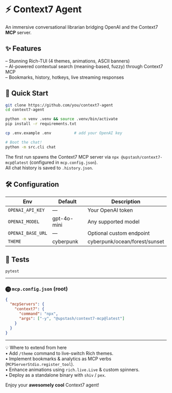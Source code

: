 # ⚡ Context7 Agent

An immersive conversational librarian bridging OpenAI and the Context7 **MCP** server.

## ✨ Features
– Stunning Rich-TUI (4 themes, animations, ASCII banners)  
– AI-powered contextual search (meaning-based, fuzzy) through Context7 MCP  
– Bookmarks, history, hotkeys, live streaming responses  

## 🚀 Quick Start

```bash
git clone https://github.com/you/context7-agent
cd context7-agent

python -m venv .venv && source .venv/bin/activate
pip install -r requirements.txt

cp .env.example .env          # add your OpenAI key

# Boot the chat!
python -m src.cli chat
```

The first run spawns the Context7 MCP server via `npx @upstash/context7-mcp@latest` (configured in `mcp.config.json`).  
All chat history is saved to `.history.json`.

## 🛠️ Configuration

Env | Default | Description
----|---------|------------
`OPENAI_API_KEY` | — | Your OpenAI token
`OPENAI_MODEL` | gpt-4o-mini | Any supported model
`OPENAI_BASE_URL` | — | Optional custom endpoint
`THEME` | cyberpunk | cyberpunk/ocean/forest/sunset

## 🧪 Tests
```
pytest
```

---

### ⓫ `mcp.config.json` (root)

```json
{
  "mcpServers": {
    "context7": {
      "command": "npx",
      "args": ["-y", "@upstash/context7-mcp@latest"]
    }
  }
}
```

---

💡 Where to extend from here  
• Add `/theme` command to live-switch Rich themes.  
• Implement bookmarks & analytics as MCP verbs (`MCPServerStdio.register_tool`).  
• Enhance animations using `rich.live.Live` & custom spinners.  
• Deploy as a standalone binary with `shiv` / `pex`.

Enjoy your **awesomely cool** Context7 agent!


